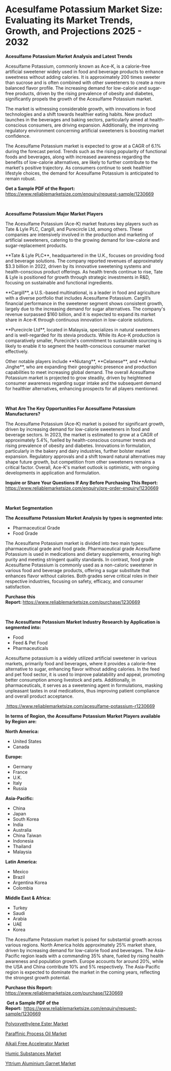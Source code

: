 <p><h1>Acesulfame Potassium Market Size: Evaluating its Market Trends, Growth, and Projections 2025 - 2032</h1></p><p><strong>Acesulfame Potassium Market Analysis and Latest Trends</strong></p>
<p><p>Acesulfame Potassium, commonly known as Ace-K, is a calorie-free artificial sweetener widely used in food and beverage products to enhance sweetness without adding calories. It is approximately 200 times sweeter than sucrose and is often combined with other sweeteners to create a more balanced flavor profile. The increasing demand for low-calorie and sugar-free products, driven by the rising prevalence of obesity and diabetes, significantly propels the growth of the Acesulfame Potassium market.</p><p>The market is witnessing considerable growth, with innovations in food technologies and a shift towards healthier eating habits. New product launches in the beverages and baking sectors, particularly aimed at health-conscious consumers, are driving expansion. Additionally, the improving regulatory environment concerning artificial sweeteners is boosting market confidence.</p><p>The Acesulfame Potassium market is expected to grow at a CAGR of 6.1% during the forecast period. Trends such as the rising popularity of functional foods and beverages, along with increased awareness regarding the benefits of low-calorie alternatives, are likely to further contribute to the market's positive trajectory. As consumers continue to seek healthier lifestyle choices, the demand for Acesulfame Potassium is anticipated to remain robust.</p></p>
<p><strong>Get a Sample PDF of the Report:&nbsp;</strong> <a href="https://www.reliablemarketsize.com/enquiry/request-sample/1230669?utm_campaign=2008&utm_medium=2&utm_source=Github&utm_content=ia&utm_term=01042025&utm_id=acesulfame-potassium">https://www.reliablemarketsize.com/enquiry/request-sample/1230669</a></p>
<p>&nbsp;</p>
<p><strong>Acesulfame Potassium Major Market Players</strong></p>
<p><p>The Acesulfame Potassium (Ace-K) market features key players such as Tate & Lyle PLC, Cargill, and Purecircle Ltd, among others. These companies are intensively involved in the production and marketing of artificial sweeteners, catering to the growing demand for low-calorie and sugar-replacement products.</p><p>**Tate & Lyle PLC**, headquartered in the U.K., focuses on providing food and beverage solutions. The company reported revenues of approximately $3.3 billion in 2022, driven by its innovative sweetening systems and health-conscious product offerings. As health trends continue to rise, Tate & Lyle is positioned for growth through strategic investments in R&D, focusing on sustainable and functional ingredients.</p><p>**Cargill**, a U.S.-based multinational, is a leader in food and agriculture with a diverse portfolio that includes Acesulfame Potassium. Cargill’s financial performance in the sweetener segment shows consistent growth, largely due to the increasing demand for sugar alternatives. The company's revenue surpassed $160 billion, and it is expected to expand its market share in Ace-K through continuous innovation in low-calorie solutions.</p><p>**Purecircle Ltd**, located in Malaysia, specializes in natural sweeteners and is well-regarded for its stevia products. While its Ace-K production is comparatively smaller, Purecircle's commitment to sustainable sourcing is likely to enable it to segment the health-conscious consumer market effectively.</p><p>Other notable players include **Niutang**, **Celanese**, and **Anhui Jinghe**, who are expanding their geographic presence and production capabilities to meet increasing global demand. The overall Acesulfame Potassium market is projected to grow steadily, driven by heightened consumer awareness regarding sugar intake and the subsequent demand for healthier alternatives, enhancing prospects for all players mentioned.</p></p>
<p>&nbsp;</p>
<p><strong>What Are The Key Opportunities For Acesulfame Potassium Manufacturers?</strong></p>
<p><p>The Acesulfame Potassium (Ace-K) market is poised for significant growth, driven by increasing demand for low-calorie sweeteners in food and beverage sectors. In 2023, the market is estimated to grow at a CAGR of approximately 5.4%, fuelled by health-conscious consumer trends and rising prevalence of obesity and diabetes. Innovations in formulation, particularly in the bakery and dairy industries, further bolster market expansion. Regulatory approvals and a shift toward natural alternatives may shape future growth, but competition from other sweeteners remains a critical factor. Overall, Ace-K's market outlook is optimistic, with ongoing developments in application and formulation.</p></p>
<p><strong>Inquire or Share Your Questions If Any Before Purchasing This Report:</strong> <a href="https://www.reliablemarketsize.com/enquiry/pre-order-enquiry/1230669?utm_campaign=2008&utm_medium=2&utm_source=Github&utm_content=ia&utm_term=01042025&utm_id=acesulfame-potassium">https://www.reliablemarketsize.com/enquiry/pre-order-enquiry/1230669</a></p>
<p>&nbsp;</p>
<p><strong>Market Segmentation</strong></p>
<p><strong>The Acesulfame Potassium Market Analysis by types is segmented into:</strong></p>
<p><ul><li>Pharmaceutical Grade</li><li>Food Grade</li></ul></p>
<p><p>The Acesulfame Potassium market is divided into two main types: pharmaceutical grade and food grade. Pharmaceutical grade Acesulfame Potassium is used in medications and dietary supplements, ensuring high purity and meeting stringent quality standards. In contrast, food grade Acesulfame Potassium is commonly used as a non-caloric sweetener in various food and beverage products, offering a sugar substitute that enhances flavor without calories. Both grades serve critical roles in their respective industries, focusing on safety, efficacy, and consumer satisfaction.</p></p>
<p><strong>Purchase this Report:&nbsp;</strong><a href="https://www.reliablemarketsize.com/purchase/1230669?utm_campaign=2008&utm_medium=2&utm_source=Github&utm_content=ia&utm_term=01042025&utm_id=acesulfame-potassium">https://www.reliablemarketsize.com/purchase/1230669</a></p>
<p>&nbsp;</p>
<p><strong>The Acesulfame Potassium Market Industry Research by Application is segmented into:</strong></p>
<p><ul><li>Food</li><li>Feed & Pet Food</li><li>Pharmaceuticals</li></ul></p>
<p><p>Acesulfame potassium is a widely utilized artificial sweetener in various markets, primarily food and beverages, where it provides a calorie-free alternative to sugar, enhancing flavor without adding calories. In the feed and pet food sector, it is used to improve palatability and appeal, promoting better consumption among livestock and pets. Additionally, in pharmaceuticals, it serves as a sweetening agent in formulations, masking unpleasant tastes in oral medications, thus improving patient compliance and overall product acceptance.</p></p>
<p><a href="https://www.reliablemarketsize.com/acesulfame-potassium-r1230669?utm_campaign=2008&utm_medium=2&utm_source=Github&utm_content=ia&utm_term=01042025&utm_id=acesulfame-potassium">&nbsp;https://www.reliablemarketsize.com/acesulfame-potassium-r1230669</a></p>
<p><strong>In terms of Region, the Acesulfame Potassium Market Players available by Region are:</strong></p>
<p>
    <p> <strong> North America: </strong>
        <ul>
            <li>United States</li>
            <li>Canada</li>
        </ul>
        </p> 
    <p> <strong> Europe: </strong>
        <ul>
            <li>Germany</li>
            <li>France</li>
            <li>U.K.</li>
            <li>Italy</li>
            <li>Russia</li>
        </ul>
        </p> 
    <p> <strong> Asia-Pacific: </strong>
        <ul>
            <li>China</li>
            <li>Japan</li>
            <li>South Korea</li>
            <li>India</li>
            <li>Australia</li>
            <li>China Taiwan</li>
            <li>Indonesia</li>
            <li>Thailand</li>
            <li>Malaysia</li>
        </ul>
        </p> 
    <p> <strong> Latin America: </strong>
        <ul>
            <li>Mexico</li>
            <li>Brazil</li>
            <li>Argentina Korea</li>
            <li>Colombia</li>
        </ul>
        </p> 
    <p> <strong> Middle East & Africa: </strong>
        <ul>
            <li>Turkey</li>
            <li>Saudi</li>
            <li>Arabia</li>
            <li>UAE</li>
            <li>Korea</li>
        </ul>
    </p>
    </p>
<p><p>The Acesulfame Potassium market is poised for substantial growth across various regions. North America holds approximately 25% market share, driven by increasing demand for low-calorie food and beverages. The Asia-Pacific region leads with a commanding 35% share, fueled by rising health awareness and population growth. Europe accounts for around 20%, while the USA and China contribute 10% and 5% respectively. The Asia-Pacific region is expected to dominate the market in the coming years, reflecting the strongest growth potential.</p></p>
<p><strong>Purchase this Report: </strong><a href="https://www.reliablemarketsize.com/purchase/1230669?utm_campaign=2008&utm_medium=2&utm_source=Github&utm_content=ia&utm_term=01042025&utm_id=acesulfame-potassium">https://www.reliablemarketsize.com/purchase/1230669</a></p>
<p>&nbsp;<strong>Get a Sample PDF of the Report:&nbsp;&nbsp;</strong><a href="https://www.reliablemarketsize.com/enquiry/request-sample/1230669?utm_campaign=2008&utm_medium=2&utm_source=Github&utm_content=ia&utm_term=01042025&utm_id=acesulfame-potassium">https://www.reliablemarketsize.com/enquiry/request-sample/1230669</a></p>
<p><strong></strong></p>
<p><p><a href="https://github.com/rempemelon5k/Market-Research-Report-List-1/blob/main/polyoxyethylene-ester-market.md?utm_campaign=2008&utm_medium=2&utm_source=Github&utm_content=ia&utm_term=01042025&utm_id=acesulfame-potassium">Polyoxyethylene Ester Market</a></p><p><a href="https://github.com/idranalexie/Market-Research-Report-List-1/blob/main/paraffinic-process-oil-market.md?utm_campaign=2008&utm_medium=2&utm_source=Github&utm_content=ia&utm_term=01042025&utm_id=acesulfame-potassium">Paraffinic Process Oil Market</a></p><p><a href="https://github.com/ftnlewins/Market-Research-Report-List-1/blob/main/alkali-free-accelerator-market.md?utm_campaign=2008&utm_medium=2&utm_source=Github&utm_content=ia&utm_term=01042025&utm_id=acesulfame-potassium">Alkali Free Accelerator Market</a></p><p><a href="https://github.com/balbajagatr1/Market-Research-Report-List-1/blob/main/humic-substances-market.md?utm_campaign=2008&utm_medium=2&utm_source=Github&utm_content=ia&utm_term=01042025&utm_id=acesulfame-potassium">Humic Substances Market</a></p><p><a href="https://github.com/yardemuongz5/Market-Research-Report-List-1/blob/main/yttrium-aluminium-garnet-market.md?utm_campaign=2008&utm_medium=2&utm_source=Github&utm_content=ia&utm_term=01042025&utm_id=acesulfame-potassium">Yttrium Aluminium Garnet Market</a></p></p>